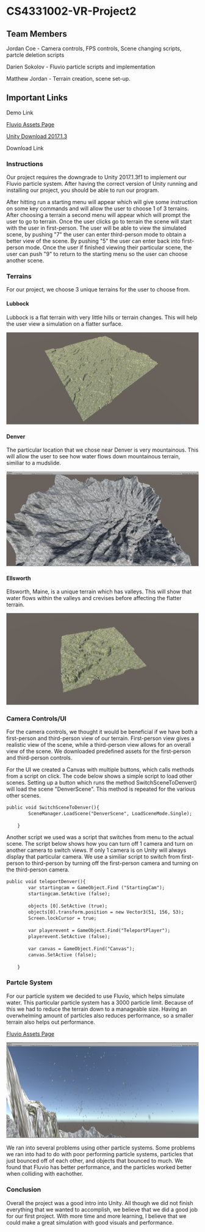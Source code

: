 # CS4331002-VR-Project2

## Team Members
Jordan Coe - Camera controls, FPS controls, Scene changing scripts, partcle deletion scripts

Darien Sokolov - Fluvio particle scripts and implementation

Matthew Jordan - Terrain creation, scene set-up.

## Important Links
Demo Link

<a href="https://assetstore.unity.com/packages/tools/particles-effects/fluvio-free-2888">Fluvio Assets Page</a>

<a href="https://unity3d.com/get-unity/download/archive">Unity Download 2017.1.3</a>

Download Link

### Instructions
Our project requires the downgrade to Unity 2017.1.3f1 to implement our Fluvio particle system. After having the correct version of Unity running and installing our project, you should be able to run our program. 

After hitting run a starting menu will appear which will give some instruction on some key commands and will allow the user to choose 1 of 3 terrains. After choosing a terrain a second menu will appear which will prompt the user to go to terrain. Once the user clicks go to terrain the scene will start with the user in first-person. The user will be able to view the simulated scene, by pushing "7" the user can enter third-person mode to obtain a better view of the scene. By pushing "5" the user can enter back into first-person mode. Once the user if finished viewing their particular scene, the user can push "9" to return to the starting menu so the user can choose another scene.

### Terrains
For our project, we choose 3 unique terrains for the user to choose from. 

#### Lubbock
Lubbock is a flat terrain with very little hills or terrain changes. This will help the user view a simulation on a flatter surface. 

![ScreenShot](lubbock.png)

#### Denver
The particular location that we chose near Denver is very mountainous. This will allow the user to see how water flows down mountainous terrain, similiar to a mudslide.

![ScreenShot](denver.png)

#### Ellsworth
Ellsworth, Maine, is a unique terrain which has valleys. This will show that water flows within the valleys and crevises before affecting the flatter terrain. 

![ScreenShot](ellsworth.png)

### Camera Controls/UI
For the camera controls, we thought it would be beneficial if we have both a first-person and third-person view of our terrain. First-person view gives a realistic view of the scene, while a third-person view allows for an overall view of the scene. We downloaded predefined assets for the first-person and third-person controls. 

For the UI we created a Canvas with multiple buttons, which calls methods from a script on click. The code below shows a simple script to load other scenes. Setting up a button which runs the method SwitchSceneToDenver() will load the scene "DenverScene". This method is repeated for the various other scenes. 

```
public void SwitchSceneToDenver(){
		SceneManager.LoadScene("DenverScene", LoadSceneMode.Single);

	}
```
Another script we used was a script that switches from menu to the actual scene. The script below shows how you can turn off 1 camera and turn on another camera to switch views. If only 1 camera is on Unity will always display that particular camera. We use a similiar script to switch from first-person to third-person by turning off the first-person camera and turning on the third-person camera.

```
public void teleportDenver(){
		var startingcam = GameObject.Find ("StartingCam");
		startingcam.SetActive (false);

		objects [0].SetActive (true);
		objects[0].transform.position = new Vector3(51, 156, 53);
		Screen.lockCursor = true;

		var playerevent = GameObject.Find("TeleportPlayer");
		playerevent.SetActive (false);

		var canvas = GameObject.Find("Canvas");
		canvas.SetActive (false);

	}
  ```
  ### Partcle System
  For our particle system we decided to use Fluvio, which helps simulate water. This particular particle system has a 3000 particle   limit. Because of this we had to reduce the terrain down to a manageable size. Having an overwhelming amount of particles also reduces performance, so a smaller terrain also helps out performance. 
  
  <a href="https://assetstore.unity.com/packages/tools/particles-effects/fluvio-free-2888">Fluvio Assets Page</a>
  
  ![ScreenShot](particles.png)
  
  We ran into several problems using other particle systems. Some problems we ran into had to do with poor performing particle systems, particles that just bounced off of each other, and objects that bounced to much. We found that Fluvio has better performance, and the particles worked better when colliding with eachother.
  
  ### Conclusion
  Overall the project was a good intro into Unity. All though we did not finish everything that we wanted to accomplish, we believe that we did a good job for our first project. With more time and more learning, I believe that we could make a great simulation with good visuals and performance. 
  
  
  
